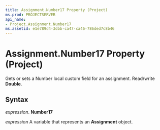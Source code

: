 ```yaml
---
title: Assignment.Number17 Property (Project)
ms.prod: PROJECTSERVER
api_name:
- Project.Assignment.Number17
ms.assetid: e1e789d4-3dbb-ca47-ca46-786ded7c8b46
---
```



# Assignment.Number17 Property (Project)

Gets or sets a Number local custom field for an assignment. Read/write  **Double**.


## Syntax

 _expression_. **Number17**

 _expression_ A variable that represents an **Assignment** object.


